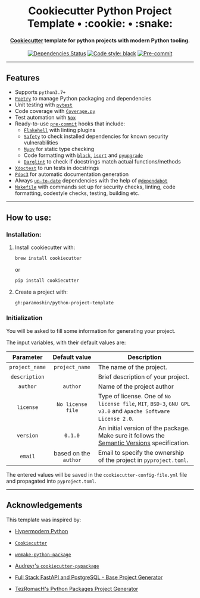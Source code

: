 <h1 align='center'>
    Cookiecutter Python Project Template • :cookie: • :snake:
</h1>

<h4 align='center'>
<a href=https://cookiecutter.readthedocs.io/en/latest>Cookiecutter</a> template for python projects with modern Python tooling.
</h4>

<div align="center">

[![Dependencies Status](https://img.shields.io/badge/dependencies-up%20to%20date-brightgreen.svg)](https://github.com/paramoshin/python-project-template/pulls/?utf8=%E2%9C%93&q=is%3Apr%20author%3Aapp%2Fdependabot)
[![Code style: black](https://img.shields.io/badge/code%20style-black-000000.svg)](https://github.com/psf/black)
[![Pre-commit](https://img.shields.io/badge/pre--commit-enabled-brightgreen?logo=pre-commit&logoColor=white)](https://github.com/paramoshin/python-project-template/blob/master/.pre-commit-config.yaml)

</div>  

---

## Features

- Supports `python3.7+`
- [`Poetry`](https://github.com/python-poetry/poetry) to manage Python packaging and dependencies
- Unit testing with [`pytest`](https://github.com/pytest-dev/pytest)
- Code coverage with [`Coverage.py`](https://coverage.readthedocs.io/en/coverage-5.2.1/)
- Test automation with [`Nox`](https://nox.thea.codes/en/stable/``)
- Ready-to-use [`pre-commit`](https://pre-commit.com/) hooks that include:
    - [`Flakehell`](https://flakehell.readthedocs.io/) with linting plugins
    - [`Safety`](https://github.com/pyupio/safety) to check installed dependencies for known security vulnerabilities
    - [`Mypy`](https://mypy.readthedocs.io) for static type checking
    - Code formatting with [`black`](https://github.com/psf/black), [`isort`](https://github.com/PyCQA/isort) and [`pyupgrade`](https://github.com/asottile/pyupgrade)
    - [`Darglint`](https://github.com/terrencepreilly/darglint) to check if docstrings match actual functions/methods
- [`Xdoctest`](https://xdoctest.readthedocs.io/en/latest/) to run tests in docstrings
- [`Pdoc3`](https://github.com/pdoc3/pdoc) for automatic documentation generation
- Always [`up-to-date`](https://github.com/paramoshin/python-project-template/pulls/?utf8=%E2%9C%93&q=is%3Apr%20author%3Aapp%2Fdependabot) dependencies with the help of [`@dependabot`](https://dependabot.com/)
- [`Makefile`](https://github.com/paramoshin/python-project-template/blob/master/%7B%7B%20cookiecutter.project_name%20%7D%7D/Makefile) with commands set up for security checks, linting, code formatting, codestyle checks, testing, building etc. 
---
## How to use:

### Installation:

1. Install cookiecutter with:

    ```bash
    brew install cookiecutter
    ```
    or
    ```bash
    pip install cookiecutter
    ```
2. Create a project with:
    ```bash
    gh:paramoshin/python-project-template
    ```
### Initialization  
You will be asked to fill some information for generating your project.

The input variables, with their default values are:

|     **Parameter**     |      **Default value**      | **Description**                                                                                                                                                               |
|:---------------------:|:---------------------------:|-------------------------------------------------------------------------------------------------------------------------------------------------------------------------------|
| `project_name`        | `project_name`            | The name of the project.                 |
| `description` | ` ` | Brief description of your project.                                                                                                                                            |
| `author`        | `author` | Name of the project author                                        |
| `license`             | `No license file`                       | Type of license. One of `No license file`, `MIT`, `BSD-3`, `GNU GPL v3.0` and `Apache Software License 2.0`.                                                                                     |
| `version`             | `0.1.0`                     | An initial version of the package. Make sure it follows the [Semantic Versions](https://semver.org/) specification.                                                           |
| `email`               | based on the `author` | Email to specify the ownership of the project in `pyproject.toml`.                                 |

The entered values will be saved in the `cookiecutter-config-file.yml` file and propagated into `pyproject.toml`.

--- 

## Acknowledgements

This template was inspired by:

- [Hypermodern Python](https://cjolowicz.github.io/posts/hypermodern-python-01-setup/)

- [`Cookiecutter`](https://github.com/cookiecutter/cookiecutter)
- [`wemake-python-package`](https://github.com/wemake-services/wemake-python-package)
- [Audreyr's `cookiecutter-pypackage`](https://github.com/audreyr/cookiecutter-pypackage)
- [Full Stack FastAPI and PostgreSQL - Base Project Generator](https://github.com/tiangolo/full-stack-fastapi-postgresql)
- [TezRomacH's Python Packages Project Generator](https://github.com/TezRomacH/python-package-template)

